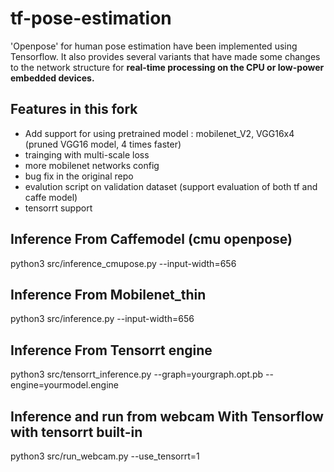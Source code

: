# tf-pose-estimation

'Openpose' for human pose estimation have been implemented using Tensorflow. It also provides several variants that have made some changes to the network structure for **real-time processing on the CPU or low-power embedded devices.**

## Features in this fork
 - Add support for using pretrained model : mobilenet_V2, VGG16x4 (pruned VGG16 model, 4 times faster)
 - trainging with multi-scale loss
 - more mobilenet networks config
 - bug fix in the original repo
 - evalution script on validation dataset (support evaluation of both tf and caffe model)
 - tensorrt support 

## Inference From Caffemodel (cmu openpose)

python3 src/inference_cmupose.py  --input-width=656

## Inference From Mobilenet_thin 

python3 src/inference.py --input-width=656


## Inference From Tensorrt engine 

python3 src/tensorrt_inference.py --graph=yourgraph.opt.pb --engine=yourmodel.engine

## Inference and run from webcam With Tensorflow with tensorrt built-in

python3 src/run_webcam.py --use_tensorrt=1
